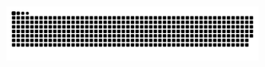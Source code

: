 <picture>
  <source media="(prefers-color-scheme: dark)" srcset="https://github.com/yuannancheng/yuannancheng/blob/output/github-snake-dark.svg" />
  <source media="(prefers-color-scheme: light)" srcset="https://github.com/yuannancheng/yuannancheng/blob/output/github-snake.svg" />
  <img alt="github-snake" src="https://github.com/yuannancheng/yuannancheng/blob/output/github-snake.svg" />
</picture>
